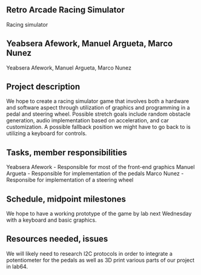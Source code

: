 ## Retro Arcade Racing Simulator
Racing simulator

## Yeabsera Afework, Manuel Argueta, Marco Nunez 
Yeabsera Afework, Manuel Argueta, Marco Nunez

## Project description
We hope to create a racing simulator game that involves both a hardware and software aspect
through utilization of graphics and programming in a pedal and steering wheel. Possible stretch
goals include random obstacle generation, audio implementation based on acceleration, and car
customization. A possible fallback position we might have to go back to is utilizing a keyboard
for controls.

## Tasks, member responsibilities
Yeabsera Afework - Responsible for most of the front-end graphics
Manuel Argueta - Responsible for implementation of the pedals
Marco Nunez - Responsibe for implementation of a steering wheel

## Schedule, midpoint milestones
We hope to have a working prototype of the game by lab next Wednesday with a keyboard
and basic graphics.

## Resources needed, issues

We will likely need to research I2C protocols in order to integrate a potentiometer
for the pedals as well as 3D print various parts of our project in lab64.
